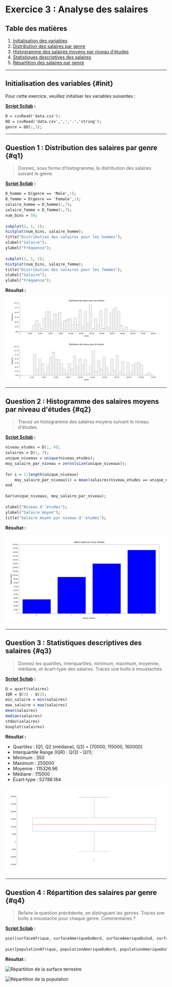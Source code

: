 # Exercice 3 : Analyse des salaires

## Table des matières
1. [Initialisation des variables](#init)
2. [Distribution des salaires par genre](#q1)
3. [Histogramme des salaires moyens par niveau d'études](#q2)
4. [Statistiques descriptives des salaires](#q3)
5. [Répartition des salaires par genre](#q4)

---

## Initialisation des variables {#init}

Pour cette exercice, veuillez initaliser les variables suivantes :

**[Script Scilab](scripts/init.sce) :**

```scilab
D = csvRead('data.csv');
DD = csvRead('data.csv',',','.','string');
genre = DD(:,3);
```

---

## Question 1 : Distribution des salaires par genre {#q1}

> Donnez, sous forme d'histogramme, la distribution des salaires suivant le genre.

**[Script Scilab](scripts/q1.sce) :**

```scilab
D_homme = D(genre == 'Male',:);
D_femme = D(genre == 'Female',:);
salaire_homme = D_homme(:,7);
salaire_femme = D_femme(:,7);
num_bins = 50;

subplot(2, 1, 1);
histplot(num_bins, salaire_homme);
title("Distribution des salaires pour les hommes");
xlabel("Salaire");
ylabel("Fréquence");

subplot(2, 1, 2); 
histplot(num_bins, salaire_femme);
title("Distribution des salaires pour les femmes");
xlabel("Salaire");
ylabel("Fréquence");
```

**Résultat :**

![q1](img/q1.png)

---

## Question 2 : Histogramme des salaires moyens par niveau d'études {#q2}

> Tracez un histogramme des salaires moyens suivant le niveau d'études.

**[Script Scilab](scripts/q2.sce) :**

```scilab
niveau_etudes = D(:, 4);
salaires = D(:, 7);
unique_niveaux = unique(niveau_etudes);
moy_salaire_par_niveau = zeros(size(unique_niveaux));

for i = 1:length(unique_niveaux)
    moy_salaire_par_niveau(i) = mean(salaires(niveau_etudes == unique_niveaux(i)));
end

bar(unique_niveaux, moy_salaire_par_niveau);

xlabel("Niveau d''études");
ylabel("Salaire moyen");
title("Salaire moyen par niveau d''études");
```

**Résultat :**

![q2](img/q2.png)

---

## Question 3 : Statistiques descriptives des salaires {#q3}

> Donnez les quartiles, interquartiles, minimum, maximum, moyenne, médiane, et écart-type des salaires. Tracez une boîte à moustaches.

**[Script Scilab](scripts/q3.sce) :**

```scilab
Q = quart(salaires)
IQR = Q(3) - Q(1);
min_salaire = min(salaires)
max_salaire = max(salaires)
mean(salaires)
median(salaires)
stdev(salaires)
boxplot(salaires)
```
**Résultat :**

- Quartiles : [Q1, Q2 (médiane), Q3] = [70000, 115000, 160000]
- Interquartile Range (IQR) : Q(3) - Q(1);
- Minimum : 350
- Maximum : 250000
- Moyenne : 115326.96
- Médiane : 115000
- Écart-type : 52786.184

![q3](img/q3.png)


---

## Question 4 : Répartition des salaires par genre {#q4}

> Refaire la question précédente, en distinguant les genres. Tracez une boîte à moustache pour chaque genre. Commentaires ?

**[Script Scilab](scripts/q4.sce) :**

```scilab
pie([surfaceAfrique, surfaceAmeriqueDuNord, surfaceAmeriqueDuSud, surfaceAsie, surfaceEurope, surfaceOceanie])

pie([populationAfrique, populationAmeriqueDuNord, populationAmeriqueDuSud, populationAsie, populationEurope, populationOceanie])
```

**Résultat :**

![Répartition de la surface terrestre](img/ex1-4-1.png)

![Répartition de la population](img/ex1-4-2.png)
